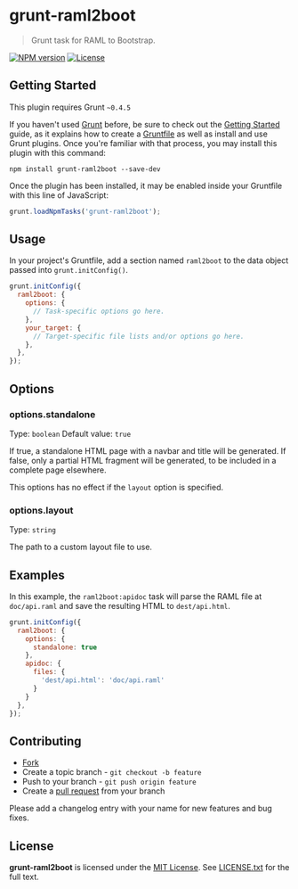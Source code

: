 # grunt-raml2boot

> Grunt task for RAML to Bootstrap.

[![NPM version](https://badge.fury.io/js/grunt-raml2boot.svg)](http://badge.fury.io/js/grunt-raml2boot)
[![License](https://img.shields.io/npm/l/grunt-raml2boot.svg)](http://opensource.org/licenses/MIT)

## Getting Started
This plugin requires Grunt `~0.4.5`

If you haven't used [Grunt](http://gruntjs.com/) before, be sure to check out the [Getting Started](http://gruntjs.com/getting-started) guide, as it explains how to create a [Gruntfile](http://gruntjs.com/sample-gruntfile) as well as install and use Grunt plugins. Once you're familiar with that process, you may install this plugin with this command:

```shell
npm install grunt-raml2boot --save-dev
```

Once the plugin has been installed, it may be enabled inside your Gruntfile with this line of JavaScript:

```js
grunt.loadNpmTasks('grunt-raml2boot');
```

## Usage

In your project's Gruntfile, add a section named `raml2boot` to the data object passed into `grunt.initConfig()`.

```js
grunt.initConfig({
  raml2boot: {
    options: {
      // Task-specific options go here.
    },
    your_target: {
      // Target-specific file lists and/or options go here.
    },
  },
});
```

## Options

### options.standalone

Type: `boolean`
Default value: `true`

If true, a standalone HTML page with a navbar and title will be generated.
If false, only a partial HTML fragment will be generated, to be included in a complete page elsewhere.

This options has no effect if the `layout` option is specified.

### options.layout

Type: `string`

The path to a custom layout file to use.

## Examples

In this example, the `raml2boot:apidoc` task will parse the RAML file at `doc/api.raml` and save the resulting HTML to `dest/api.html`.

```js
grunt.initConfig({
  raml2boot: {
    options: {
      standalone: true
    },
    apidoc: {
      files: {
        'dest/api.html': 'doc/api.raml'
      }
    }
  },
});
```





## Contributing

* [Fork](https://help.github.com/articles/fork-a-repo)
* Create a topic branch - `git checkout -b feature`
* Push to your branch - `git push origin feature`
* Create a [pull request](http://help.github.com/pull-requests/) from your branch

Please add a changelog entry with your name for new features and bug fixes.





## License

**grunt-raml2boot** is licensed under the [MIT License](http://opensource.org/licenses/MIT).
See [LICENSE.txt](LICENSE.txt) for the full text.

